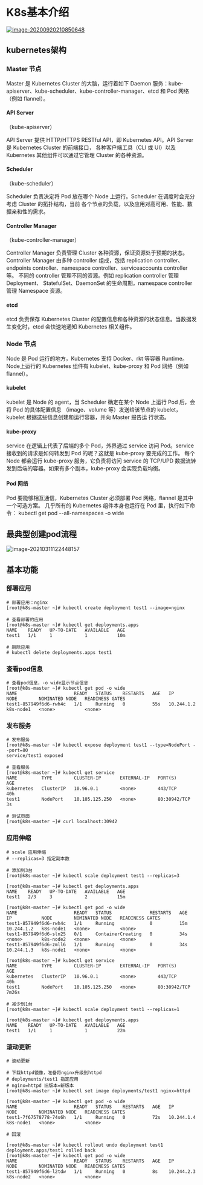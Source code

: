 # K8s基本介绍

[
![image-20200920210850648](https://gitee.com/luoxian1011/pictures/raw/master/20200920210850.png)](https://gitee.com/wj204811/wj204811/raw/master/img/20200920210850.png)



## kubernetes架构

### Master 节点

Master 是 Kubernetes Cluster 的大脑，运行着如下 Daemon 服务：kube-apiserver、kube-scheduler、kube-controller-manager、etcd 和 Pod 网络（例如 flannel）。

#### API Server

（kube-apiserver）

API Server 提供 HTTP/HTTPS RESTful API，即 Kubernetes API。API Server 是 Kubernetes Cluster 的前端接口，
各种客户端工具（CLI 或 UI）以及 Kubernetes 其他组件可以通过它管理 Cluster 的各种资源。

#### Scheduler

（kube-scheduler）

Scheduler 负责决定将 Pod 放在哪个 Node 上运行。Scheduler 在调度时会充分考虑 Cluster 的拓扑结构，当前
各个节点的负载，以及应用对高可用、性能、数据亲和性的需求。

#### Controller Manager

（kube-controller-manager）

Controller Manager 负责管理 Cluster 各种资源，保证资源处于预期的状态。Controller Manager 由多种
controller 组成，包括 replication controller、endpoints controller、namespace controller、serviceaccounts
controller 等。 不同的 controller 管理不同的资源。例如 replication controller 管理 Deployment、
StatefulSet、DaemonSet 的生命周期，namespace controller 管理 Namespace 资源。

#### etcd

etcd 负责保存 Kubernetes Cluster 的配置信息和各种资源的状态信息。当数据发生变化时，etcd 会快速地通知
Kubernetes 相关组件。

### Node 节点

Node 是 Pod 运行的地方，Kubernetes 支持 Docker、rkt 等容器 Runtime。 Node上运行的 Kubernetes 组件有
kubelet、kube-proxy 和 Pod 网络（例如 flannel）。

#### kubelet

kubelet 是 Node 的 agent，当 Scheduler 确定在某个 Node 上运行 Pod 后，会将 Pod 的具体配置信息
（image、volume 等）发送给该节点的 kubelet，kubelet 根据这些信息创建和运行容器，并向 Master 报告运
行状态。

#### kube-proxy

service 在逻辑上代表了后端的多个 Pod，外界通过 service 访问 Pod。service 接收到的请求是如何转发到 Pod
的呢？这就是 kube-proxy 要完成的工作。 每个 Node 都会运行 kube-proxy 服务，它负责将访问 service 的
TCP/UPD 数据流转发到后端的容器。如果有多个副本，kube-proxy 会实现负载均衡。

#### Pod 网络

Pod 要能够相互通信，Kubernetes Cluster 必须部署 Pod 网络，flannel 是其中一个可选方案。
几乎所有的 Kubernetes 组件本身也运行在 Pod 里，执行如下命令：
kubectl get pod --all-namespaces -o wide

## 最典型创建pod流程

![image-20210311122448157](https://gitee.com/luoxian1011/pictures/raw/master/image-20210311122448157.png)

## 基本功能

### 部署应用

```
# 部署应用：nginx
[root@k8s-master ~]# kubectl create deployment test1 --image=nginx

# 查看部署的应用
[root@k8s-master ~]# kubectl get deployments.apps
NAME    READY   UP-TO-DATE   AVAILABLE   AGE
test1   1/1     1            1           10m

# 删除应用
# kubectl delete deployments.apps test1
```

### 查看pod信息

```
# 查看pod信息，-o wide显示节点信息
[root@k8s-master ~]# kubectl get pod -o wide
NAME                     READY   STATUS    RESTARTS   AGE   IP           NODE        NOMINATED NODE   READINESS GATES
test1-857949f6d6-rwh4c   1/1     Running   0          55s   10.244.1.2   k8s-node1   <none>           <none>

```

### 发布服务

```
# 发布服务
[root@k8s-master ~]# kubectl expose deployment test1 --type=NodePort --port=80
service/test1 exposed

# 查看服务
[root@k8s-master ~]# kubectl get service
NAME         TYPE        CLUSTER-IP       EXTERNAL-IP   PORT(S)        AGE
kubernetes   ClusterIP   10.96.0.1        <none>        443/TCP        40h
test1        NodePort    10.105.125.250   <none>        80:30942/TCP   3s

# 测试页面
[root@k8s-master ~]# curl localhost:30942

```

### 应用伸缩

```
# scale 应用伸缩
# --replicas=3 指定副本数

# 添加到3台
[root@k8s-master ~]# kubectl scale deployment test1 --replicas=3 

[root@k8s-master ~]# kubectl get deployments.apps
NAME    READY   UP-TO-DATE   AVAILABLE   AGE
test1   2/3     3            2           15m

[root@k8s-master ~]# kubectl get pod -o wide
NAME                     READY   STATUS              RESTARTS   AGE   IP           NODE        NOMINATED NODE   READINESS GATES
test1-857949f6d6-rwh4c   1/1     Running             0          15m   10.244.1.2   k8s-node1   <none>           <none>
test1-857949f6d6-sln25   0/1     ContainerCreating   0          34s   <none>       k8s-node2   <none>           <none>
test1-857949f6d6-zmll6   1/1     Running             0          34s   10.244.1.3   k8s-node1   <none>           <none>

[root@k8s-master ~]# kubectl get service
NAME         TYPE        CLUSTER-IP       EXTERNAL-IP   PORT(S)        AGE
kubernetes   ClusterIP   10.96.0.1        <none>        443/TCP        40h
test1        NodePort    10.105.125.250   <none>        80:30942/TCP   7m26s

# 减少到1台
[root@k8s-master ~]# kubectl scale deployment test1 --replicas=1 

[root@k8s-master ~]# kubectl get deployments.apps
NAME    READY   UP-TO-DATE   AVAILABLE   AGE
test1   1/1     1            1           22m

```

### 滚动更新

```
# 滚动更新

# 下载httpd镜像，准备将nginx升级到httpd
# deployments/test1 指定应用
# nginx=httpd 旧版本=新版本
[root@k8s-master ~]# kubectl set image deployments/test1 nginx=httpd

[root@k8s-master ~]# kubectl get pod -o wide
NAME                     READY   STATUS    RESTARTS   AGE   IP           NODE        NOMINATED NODE   READINESS GATES
test1-7f67578778-74s6h   1/1     Running   0          72s   10.244.1.4   k8s-node1   <none>           <none>

```

```
# 回滚

[root@k8s-master ~]# kubectl rollout undo deployment test1 
deployment.apps/test1 rolled back
[root@k8s-master ~]# kubectl get pod -o wide
NAME                     READY   STATUS    RESTARTS   AGE   IP           NODE        NOMINATED NODE   READINESS GATES
test1-857949f6d6-l2tdw   1/1     Running   0          8s    10.244.2.3   k8s-node2   <none>           <none>
```


